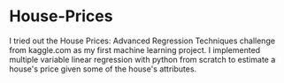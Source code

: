 # House-Prices
I tried out the House Prices: Advanced Regression Techniques challenge from kaggle.com as my first machine learning project. I implemented multiple variable linear regression with python from scratch to estimate a house's price given some of the house's attributes.
